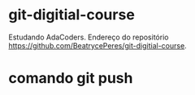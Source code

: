 # git-digitial-course
Estudando AdaCoders.
Endereço do repositório https://github.com/BeatrycePeres/git-digitial-course.

# comando git push
